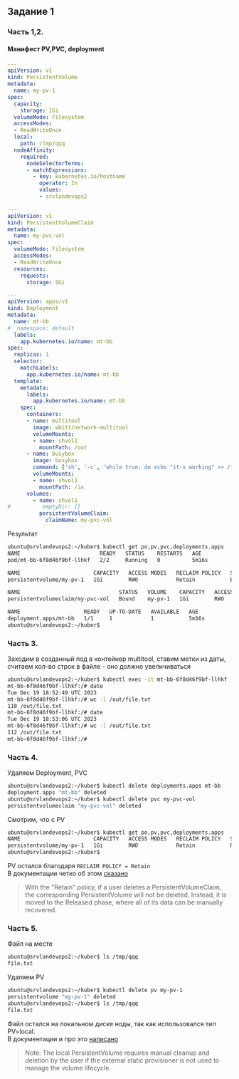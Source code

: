## Задание 1

### Часть 1,2.

#### Манифест PV,PVC, deployment
```yaml
---
apiVersion: v1
kind: PersistentVolume
metadata:
  name: my-pv-1
spec:
  capacity:
    storage: 1Gi
  volumeMode: Filesystem
  accessModes:
  - ReadWriteOnce
  local:
    path: /tmp/qqq
  nodeAffinity:
    required:
      nodeSelectorTerms:
      - matchExpressions:
        - key: kubernetes.io/hostname
          operator: In
          values:
          - srvlandevops2

---
apiVersion: v1
kind: PersistentVolumeClaim
metadata:
  name: my-pvc-vol
spec:
  volumeMode: Filesystem
  accessModes:
  - ReadWriteOnce
  resources:
    requests:
      storage: 1Gi

---
apiVersion: apps/v1
kind: Deployment
metadata:
  name: mt-bb
#  namespace: default
  labels:
    app.kubernetes.io/name: mt-bb
spec:
  replicas: 1
  selector:
    matchLabels:
      app.kubernetes.io/name: mt-bb
  template:
    metadata:
      labels:
        app.kubernetes.io/name: mt-bb
    spec:
      containers:
      - name: multitool
        image: wbitt/network-multitool
        volumeMounts:
        - name: shvol1
          mountPath: /out
      - name: busybox
        image: busybox
        command: ['sh', '-c', 'while true; do echo "it-s working" >> /in/file.txt; sleep 5; done']
        volumeMounts:
        - name: shvol1
          mountPath: /in
      volumes:
        - name: shvol1
#          emptyDir: {}
          persistentVolumeClaim:
            claimName: my-pvc-vol
```
Результат
```bash
ubuntu@srvlandevops2:~/kuber$ kubectl get po,pv,pvc,deployments.apps
NAME                         READY   STATUS    RESTARTS   AGE
pod/mt-bb-6f8d46f9bf-llhkf   2/2     Running   0          5m16s

NAME                       CAPACITY   ACCESS MODES   RECLAIM POLICY   STATUS   CLAIM                STORAGECLASS   REASON   AGE
persistentvolume/my-pv-1   1Gi        RWO            Retain           Bound    default/my-pvc-vol                           5m16s

NAME                               STATUS   VOLUME    CAPACITY   ACCESS MODES   STORAGECLASS   AGE
persistentvolumeclaim/my-pvc-vol   Bound    my-pv-1   1Gi        RWO                           5m16s

NAME                    READY   UP-TO-DATE   AVAILABLE   AGE
deployment.apps/mt-bb   1/1     1            1           5m16s
ubuntu@srvlandevops2:~/kuber$
```

### Часть 3.

Заходим в созданный под в контейнер multitool, ставим метки из даты, считаем кол-во строк в файле - оно должно увеличиваться
```bash
ubuntu@srvlandevops2:~/kuber$ kubectl exec -it mt-bb-6f8d46f9bf-llhkf -c multitool -- bash
mt-bb-6f8d46f9bf-llhkf:/# date
Tue Dec 19 18:52:49 UTC 2023
mt-bb-6f8d46f9bf-llhkf:/# wc -l /out/file.txt
110 /out/file.txt
mt-bb-6f8d46f9bf-llhkf:/# date
Tue Dec 19 18:53:06 UTC 2023
mt-bb-6f8d46f9bf-llhkf:/# wc -l /out/file.txt
112 /out/file.txt
mt-bb-6f8d46f9bf-llhkf:/#
```

### Часть 4.

Удаляем Deployment, PVC
```bash
ubuntu@srvlandevops2:~/kuber$ kubectl delete deployments.apps mt-bb
deployment.apps "mt-bb" deleted
ubuntu@srvlandevops2:~/kuber$ kubectl delete pvc my-pvc-vol
persistentvolumeclaim "my-pvc-vol" deleted
```
Смотрим, что с PV
```bash
ubuntu@srvlandevops2:~/kuber$ kubectl get po,pv,pvc,deployments.apps
NAME                       CAPACITY   ACCESS MODES   RECLAIM POLICY   STATUS     CLAIM                STORAGECLASS   REASON   AGE
persistentvolume/my-pv-1   1Gi        RWO            Retain           Released   default/my-pvc-vol                           14m
ubuntu@srvlandevops2:~/kuber$
```
PV остался благодаря `RECLAIM POLICY = Retain` \
В документации четко об этом [сказано](https://kubernetes.io/docs/tasks/administer-cluster/change-pv-reclaim-policy/)
> With the "Retain" policy, if a user deletes a PersistentVolumeClaim, the corresponding PersistentVolume will not be deleted. Instead, it is moved to the Released phase, where all of its data can be manually recovered.

### Часть 5. 
Файл на месте
```bash
ubuntu@srvlandevops2:~/kuber$ ls /tmp/qqq
file.txt
```
Удаляем PV
```bash
ubuntu@srvlandevops2:~/kuber$ kubectl delete pv my-pv-1
persistentvolume "my-pv-1" deleted
ubuntu@srvlandevops2:~/kuber$ ls /tmp/qqq
file.txt
```
Файл остался на локальном диске ноды, так как использовался тип PV=local. \
В документации и про это [написано](https://kubernetes.io/docs/concepts/storage/volumes/#local) 
> Note: The local PersistentVolume requires manual cleanup and deletion by the user if the external static provisioner is not used to manage the volume lifecycle.

